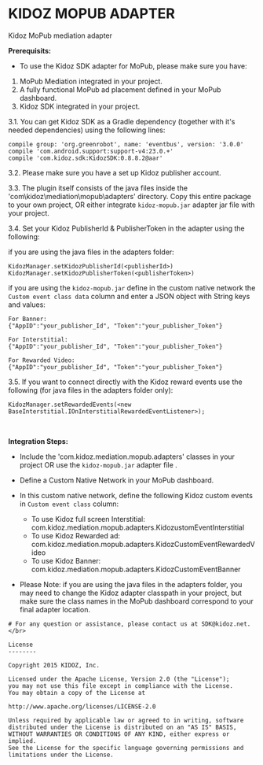 
# KIDOZ MOPUB ADAPTER
Kidoz MoPub mediation adapter
</br>

**Prerequisits:**
* To use the Kidoz SDK adapter for MoPub, please make sure you have:
1. MoPub Mediation integrated in your project.
2. A fully functional MoPub ad placement defined in your MoPub dashboard.
3. Kidoz SDK integrated in your project.

3.1. You can get Kidoz SDK as a Gradle dependency (together with it's needed dependencies) using the following lines:

```
compile group: 'org.greenrobot', name: 'eventbus', version: '3.0.0'
compile 'com.android.support:support-v4:23.0.+'
compile 'com.kidoz.sdk:KidozSDK:0.8.8.2@aar'
```

3.2. Please make sure you have a set up Kidoz publisher account.

3.3. The plugin itself consists of the java files inside the 'com\kidoz\mediation\mopub\adapters' directory. Copy this entire package to your own project, OR either integrate `kidoz-mopub.jar` adapter jar file with your project.

3.4. Set your Kidoz PublisherId & PublisherToken in the adapter using the following:

if you are using the java files in the adapters folder:

```
KidozManager.setKidozPublisherId(<publisherId>)
KidozManager.setKidozPublisherToken(<publisherToken>)
```

if you are using the `kidoz-mopub.jar` define in the custom native network the `Custom event class data` column and enter a JSON object with String keys and values:

```
For Banner:
{"AppID":"your_publisher_Id", "Token":"your_publisher_Token"}

For Interstitial:
{"AppID":"your_publisher_Id", "Token":"your_publisher_Token"}

For Rewarded Video:
{"AppID":"your_publisher_Id", "Token":"your_publisher_Token"}
```


3.5. If you want to connect directly with the Kidoz reward events use the following (for java files in the adapters folder only):

```
KidozManager.setRewardedEvents(<new BaseInterstitial.IOnInterstitialRewardedEventListener>);
```

</br>

**Integration Steps:**
* Include the 'com.kidoz.mediation.mopub.adapters' classes in your project OR use the `kidoz-mopub.jar` adapter file .
* Define a Custom Native Network in your MoPub dashboard.
* In this custom native network, define the following Kidoz custom events in `Custom event class` column:
  * To use Kidoz full screen Interstitial: com.kidoz.mediation.mopub.adapters.KidozustomEventInterstitial
  * To use Kidoz Rewarded ad: com.kidoz.mediation.mopub.adapters.KidozCustomEventRewardedVideo
  * To use Kidoz Banner: com.kidoz.mediation.mopub.adapters.KidozCustomEventBanner


* Please Note: if you are using the java files in the adapters folder, you may need to change the Kidoz adapter classpath in your project, but make sure the class names in the MoPub dashboard correspond to your final adapter location.


```
# For any question or assistance, please contact us at SDK@kidoz.net.
</br>

License
--------

Copyright 2015 KIDOZ, Inc.

Licensed under the Apache License, Version 2.0 (the "License");
you may not use this file except in compliance with the License.
You may obtain a copy of the License at

http://www.apache.org/licenses/LICENSE-2.0

Unless required by applicable law or agreed to in writing, software
distributed under the License is distributed on an "AS IS" BASIS,
WITHOUT WARRANTIES OR CONDITIONS OF ANY KIND, either express or implied.
See the License for the specific language governing permissions and
limitations under the License.


